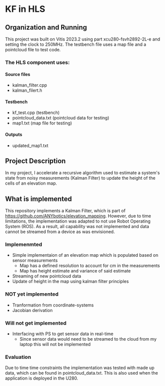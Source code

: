 # KF in HLS
## Organization and Running
This project was built on Vitis 2023.2 using part xcu280-fsvh2892-2L-e and setting the clock to 250MHz. The testbench file uses a map file and a pointcloud file to test code.
### The HLS component uses:
#### Source files
+ kalman_filter.cpp
+ kalman_filert.h
#### Testbench
+ kf_test.cpp (testbench)
+ pointcloud_data.txt (pointcloud data for testing)
+ map1.txt (map file for testing)
#### Outputs
+ updated_map1.txt

## Project Description
In my project, I accelerate a recursive algorithm used to estimate a system's state from noisy measurements (Kalman Filter) to update the height of the cells of an elevation map. 

## What is implemented
This repository implements a Kalman Filter, which is part of https://github.com/ANYbotics/elevation_mapping. However, due to time limitations, the implementation was adapted to not use Robot Operating System (ROS). As a result, all capability was not implemented and data cannot be streamed from a device as was envisioned.

### Implemenmted
+ Simple implementaion of an elevation map which is populated based on sensor measurements  
  + Map has a defined resolution to account for cm in the measurements
  + Map has height estimate and variance of said estimate
+ Streaming of new pointcloud data 
+ Update of height in the map using kalman filter principles

### NOT yet implemented
+ Tranformation from coordinate-systems
+ Jacobian derivation

### Will not get implemented
+ Interfacing with PS to get sensor data in real-time
  + Since sensor data would need to be streamed to the cloud from my laptop this will not be implemented

### Evaluation
Due to time time constraints the implementation was tested with made up data, which can be found in pointcloud_data.txt. This is also used when the application is deployed in the U280.




